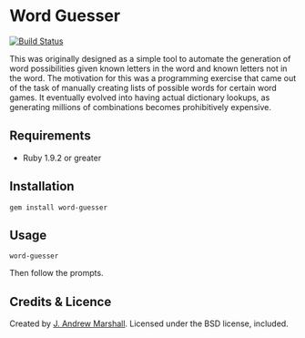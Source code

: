 # Word Guesser #

[![Build Status](https://secure.travis-ci.org/amarshall/word-guesser.png)](http://travis-ci.org/amarshall/word-guesser)

This was originally designed as a simple tool to automate the generation of word possibilities given known letters in the word and known letters not in the word. The motivation for this was a programming exercise that came out of the task of manually creating lists of possible words for certain word games. It eventually evolved into having actual dictionary lookups, as generating millions of combinations becomes prohibitively expensive.

## Requirements ##

- Ruby 1.9.2 or greater

## Installation ##

    gem install word-guesser

## Usage ##

    word-guesser

Then follow the prompts.

## Credits & Licence ##

Created by [J. Andrew Marshall](http://johnandrewmarshall.com).
Licensed under the BSD license, included.
